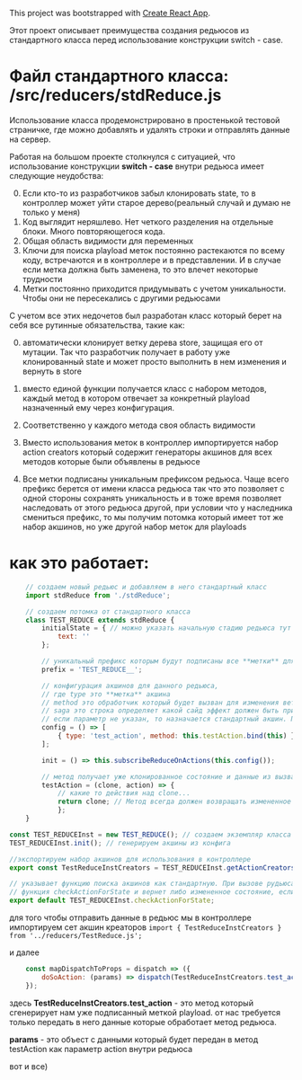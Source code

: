 This project was bootstrapped with [Create React App](https://github.com/facebookincubator/create-react-app).

Этот проект описывает преимущества создания редьюсов из стандартного класса перед использование конструкции switch - case.
  

 # Файл стандартного класса: /src/reducers/stdReduce.js

Использование класса продемонстрировано в простенькой тестовой страничке, где можно добавлять и удалять строки и отправлять данные на сервер.

 
Работая на большом проекте столкнулся с ситуацией, что использование конструкции **switch - case** внутри редьюса имеет следующие неудобства:

0. Если кто-то из разработчиков забыл клонировать state, то в контроллер может уйти старое дерево(реальный случай и думаю не только у меня) 
1. Код выглядит неряшлево. Нет четкого разделения на отдельные блоки. Много повторяющегося кода. 
2. Общая область видимости для переменных
3. Ключи для поиска playload меток постоянно растекаются по всему коду, встречаются и в контроллере и в представлении. И в случае если метка должна быть заменена, то это влечет некоторые трудности
4. Метки постоянно приходится придумывать с учетом уникальности. Чтобы они не пересекались с другими редьюсами

С учетом все этих недочетов был разработан класс который берет на себя все рутинные обязательства, такие как:

0. автоматически клонирует ветку дерева store, защищая его от мутации. Так что разработчик получает в работу уже клонированный state и может просто выполнить в нем изменения и вернуть в store

1. вместо единой функции получается класс с набором методов, каждый метод в котором отвечает за конкретный playload назначенный ему через конфигурация. 

2. Соответственно у каждого метода своя область видимости

3. Вместо использования меток в контроллер импортируется набор action creators который содержит генераторы акшинов для всех методов которые были объявлены в редьюсе

4. Все метки подписаны уникальным префиксом редьюса. Чаще всего префикс берется от имени класса редьюса так что это позволяет с одной стороны сохранять уникальность и в тоже время позволяет наследовать от этого редьюса другой, при условии что у наследника смениться префикс, то мы получим потомка который имеет тот же набор акшинов, но уже другой набор меток для playloads

# как это работает:
``` javascript
    // создаем новый редьюс и добавляем в него стандартный класс 
    import stdReduce from './stdReduce';

    // создаем потомка от стандартного класса
    class TEST_REDUCE extends stdReduce {
        initialState = { // можно указать начальную стадию редьюса тут
            text: ''
        };

        // уникальный префикс которым будут подписаны все **метки** для данного редьюса
        prefix = 'TEST_REDUCE__'; 

        // конфигурация акшинов для данного редьюса, 
        // где type это **метка** акшина 
        // method это обработчик который будет вызван для изменения ветки store 
        // saga это строка определяет какой сайд эффект должен быть применен перед вызовом метода акшина
        // если параметр не указан, то назначается стандартный акшин. Про поддерживаемые саги есть описание внутри файла класса 
        config = () => [
            { type: 'test_action', method: this.testAction.bind(this) },
        ];

        init = () => this.subscribeReduceOnActions(this.config());

        // метод получает уже клонированное состояние и данные из вызвавшего его акшина
        testAction = (clone, action) => {
            // какие то действия над clone...
            return clone; // Метод всегда должен возвращать измененное состояние
            }; 
    }

const TEST_REDUCEInst = new TEST_REDUCE(); // создаем экземпляр класса
TEST_REDUCEInst.init(); // генерируем акшины из конфига

//экспортируем набор акшинов для использования в контроллере
export const TestReduceInstCreators = TEST_REDUCEInst.getActionCreators(); 

// указывает функцию поиска акшинов как стандартную. При вызове рудьюса из combineReducers запустится 
// функция checkActionForState и вернет либо измененное состояние, если playload принадлежит этому классу или вернет неизменное состояние, если это не наш playload
export default TEST_REDUCEInst.checkActionForState; 
```

для того чтобы отправить данные в редьюс мы в контроллере импортируем сет акшин креаторов
`import { TestReduceInstCreators } from '../reducers/TestReduce.js';`

и далее 

``` javascript 
    const mapDispatchToProps = dispatch => ({
        doSoAction: (params) => dispatch(TestReduceInstCreators.test_action(params))
    });
```

здесь  **TestReduceInstCreators.test_action** - это метод который сгенерирует нам уже подписанный меткой playload.
от нас требуется только передать в него данные которые обработает метод редьюса.

**params** - это объест с данными который будет передан в метод testAction как параметр action внутри редьюса 


вот и все)
